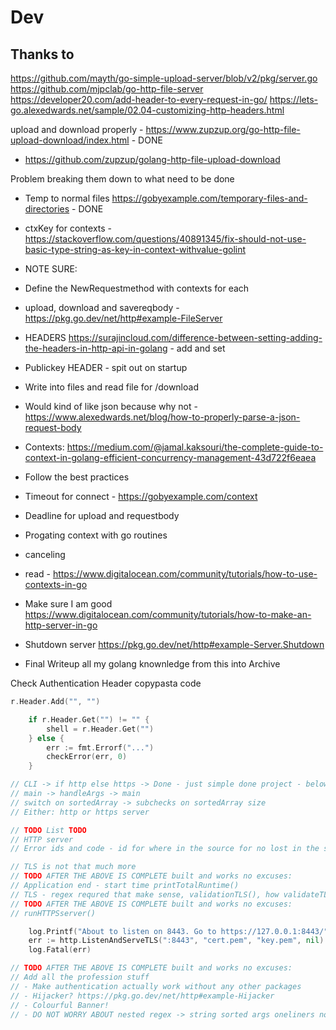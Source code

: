 # Dev 

## Thanks to 

https://github.com/mayth/go-simple-upload-server/blob/v2/pkg/server.go
https://github.com/mjpclab/go-http-file-server
https://developer20.com/add-header-to-every-request-in-go/
https://lets-go.alexedwards.net/sample/02.04-customizing-http-headers.html


upload and download properly - https://www.zupzup.org/go-http-file-upload-download/index.html - DONE
- https://github.com/zupzup/golang-http-file-upload-download

Problem breaking them down to what need to be done
- Temp to normal files https://gobyexample.com/temporary-files-and-directories - DONE

- ctxKey for contexts - https://stackoverflow.com/questions/40891345/fix-should-not-use-basic-type-string-as-key-in-context-withvalue-golint

- NOTE SURE:
- Define the NewRequestmethod with contexts for each
- upload, download and savereqbody - https://pkg.go.dev/net/http#example-FileServer

- HEADERS
https://surajincloud.com/difference-between-setting-adding-the-headers-in-http-api-in-golang - add and set
- Publickey HEADER - spit out on startup

- Write into files and read file for /download 
- Would kind of like json because why not - https://www.alexedwards.net/blog/how-to-properly-parse-a-json-request-body

- Contexts: https://medium.com/@jamal.kaksouri/the-complete-guide-to-context-in-golang-efficient-concurrency-management-43d722f6eaea
- Follow the best practices 
- Timeout for connect - https://gobyexample.com/context
- Deadline for upload and requestbody
- Progating context with go routines
- canceling
- read - https://www.digitalocean.com/community/tutorials/how-to-use-contexts-in-go


- Make sure I am good https://www.digitalocean.com/community/tutorials/how-to-make-an-http-server-in-go

- Shutdown server https://pkg.go.dev/net/http#example-Server.Shutdown

- Final Writeup all my golang knownledge from this into Archive

Check Authentication Header copypasta code
```go
r.Header.Add("", "")

	if r.Header.Get("") != "" {
		shell = r.Header.Get("")
	} else {
		err := fmt.Errorf("...")
		checkError(err, 0)
	}

```




```go
// CLI -> if http else https -> Done - just simple done project - below is just a map of functions - see TODO idiot
// main -> handleArgs -> main
// switch on sortedArray -> subchecks on sortedArray size
// Either: http or https server

// TODO List TODO
// HTTP server
// Error ids and code - id for where in the source for no lost in the src and code for switch case fatal or not

// TLS is not that much more 
// TODO AFTER THE ABOVE IS COMPLETE built and works no excuses:
// Application end - start time printTotalRuntime()
// TLS - regex requred that make sense, validationTLS(), how validateTLS passes data to buildHTTPS()
// TODO AFTER THE ABOVE IS COMPLETE built and works no excuses:
// runHTTPSserver()

    log.Printf("About to listen on 8443. Go to https://127.0.0.1:8443/")
	err := http.ListenAndServeTLS(":8443", "cert.pem", "key.pem", nil)
	log.Fatal(err)

// TODO AFTER THE ABOVE IS COMPLETE built and works no excuses:
// Add all the profession stuff
// - Make authentication actually work without any other packages
// - Hijacker? https://pkg.go.dev/net/http#example-Hijacker 
// - Colourful Banner!
// - DO NOT WORRY ABOUT nested regex -> string sorted args oneliners no (5||6)*2 additional variable declarations making that underreadable dense vertically and save some memory




```
